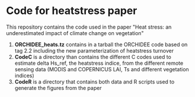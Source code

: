 # Code for heatstress paper
This repository contains the code used in the paper "Heat stress: an underestimated impact of climate change on vegetation"

1. **ORCHIDEE_heats.tz** contains in a tarball the ORCHIDEE code based on tag 2.2 including the new parameterization of heatstress turnover
2. **CodeC** is a directory than contains the different C codes used to estimate delta Hs_ref, the heatstress indice, from the different remote sensing data (MODIS and COPERNICUS LAI, Ts and different vegetation indices)
3. **CodeR** is a directory that contains both data and R scripts used to generate the figures from the paper

